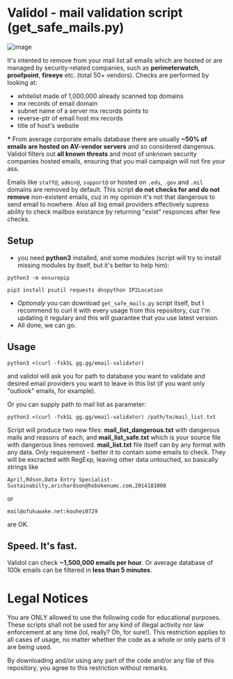 # Validol - mail validation script (get_safe_mails.py)
![image](https://user-images.githubusercontent.com/1212294/197357350-69b0d660-a2e0-44e2-9a91-61ea89650de1.png)

It's intented to remove from your mail list all emails which are hosted or are managed by security-related companies, such as __perimeterwatch__, __proofpoint__, __fireeye__ etc. (total 50+ vendors).
Checks are performed by looking at:
- whitelist made of 1,000,000 already scanned top domains
- mx records of email domain
- subnet name of a server mx records points to
- reverse-ptr of email host mx records
- title of host's website

__*__ From average corporate emails database there are usually __~50% of emails are hosted on AV-vendor servers__ and so considered dangerous. Validol filters out __all known threats__ and most of unknown security companies hosted emails, ensuring that you mail campaign will not fire your ass.

Emails like `staff@`, `admin@`, `support@` or hosted on `.edu`, `.gov` and `.mil` domains are removed by default.
This script __do not checks for and do not remove__ non-existent emails, cuz in my opinion it's not that dangerous to send email to nowhere. Also all big email providers effectively supress ability to check mailbox existance by returning "exist" responces after few checks.
## Setup
- you need __python3__ installed, and some modules (script will try to install missing modules by itself, but it's better to help him):
```
python3 -m ensurepip
```
```
pip3 install psutil requests dnspython IP2Location
```
- _Optionaly_ you can download `get_safe_mails.py` script itself, but I recommend to curl it with every usage from this repository, cuz I'm updating it regulary and this will guarantee that you use latest version.
- All done, we can go.
## Usage
```
python3 <(curl -fskSL gg.gg/email-validator)
```
and validol will ask you for path to database you want to validate and desired email providers you want to leave in this list (if you want only "outlook" emails, for example).

Or you can supply path to mail list as parameter:
```
python3 <(curl -fskSL gg.gg/email-validator) /path/to/mail_list.txt
```
Script will produce two new files: __mail\_list\_dangerous.txt__ with dangerous mails and reasons of each, and __mail\_list\_safe.txt__ which is your source file with dangerous lines removed.
__mail\_list.txt__ file itself can by any format with any data. Only requirement - better it to contain some emails to check. They will be excracted with RegExp, leaving other data untouched,
so basically strings like
```
April,Rdson,Data Entry Specialist- Sustainabilty,arichardson@hobokenumc.com,2014181000
```
or
```
mail@ofukuwake.net:kouhei0729
```
are OK.
## Speed. It's fast.
Validol can check __~1,500,000 emails per hour__. Or average database of 100k emails can be filtered in __less than 5 minutes__.


# Legal Notices
You are ONLY allowed to use the following code for educational purposes. These scripts shall not be used for any kind of illegal activity nor law enforcement at any time (lol, really? Oh, for sure!). This restriction applies to all cases of usage, no matter whether the code as a whole or only parts of it are being used.

By downloading and/or using any part of the code and/or any file of this repository, you agree to this restriction without remarks.
